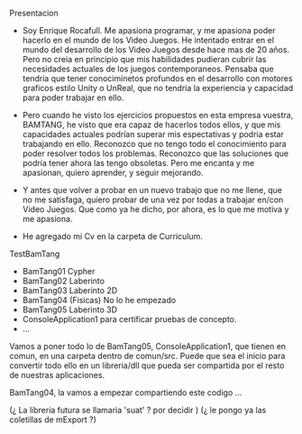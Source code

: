Presentacion
  - Soy Enrique Rocafull.
  Me apasiona programar, y me apasiona poder hacerlo en el mundo de los Video Juegos.
  He intentado entrar en el mundo del desarrollo de los Video Juegos desde hace mas de 20 años.
  Pero no creia en principio que mis habilidades pudieran cubrir las necesidades actuales de los juegos contemporaneos.
  Pensaba que tendría que tener conociminetos profundos en el desarrollo con motores graficos estilo Unity o UnReal, que no tendria la experiencia y capacidad para poder trabajar en ello.
  
  - Pero cuando he visto los ejercicios propuestos en esta empresa vuestra, BAMTANG, he visto que era capaz de hacerlos todos ellos, y que mis capacidades actuales podrían superar mis espectativas y podria estar trabajando en ello.
  Reconozco que no tengo todo el conocimiento para poder resolver todos los problemas.
  Reconozco que las soluciones que podría tener ahora las tengo obsoletas.
  Pero me encanta y me apasionan, quiero aprender, y seguir mejorando.
  
  - Y antes que volver a probar en un nuevo trabajo que no me llene, que no me satisfaga, quiero probar de una vez por todas a trabajar en/con Video Juegos.
  Que como ya he dicho, por ahora, es lo que me motiva y me apasiona.

  - He agregado mi Cv en la carpeta de Curriculum.

TestBamTang
- BamTang01  Cypher
- BamTang02  Laberinto
- BamTang03  Laberinto 2D
- BamTang04  (Fisicas) No lo he empezado
- BamTang05  Laberinto 3D
- ConsoleApplication1 para certificar pruebas de concepto.
- ...

Vamos a poner todo lo de BamTang05, ConsoleApplication1, que tienen en comun, en una carpeta dentro de comun/src.
Puede que sea el inicio para convertir todo ello en un libreria/dll que pueda ser compartida por el resto de nuestras aplicaciones.

BamTang04, la vamos a empezar compartiendo este codigo ...

(¿ La libreria futura se llamaria 'suat' ?   por decidir )
(¿ le pongo ya las coletillas de mExport ?)
